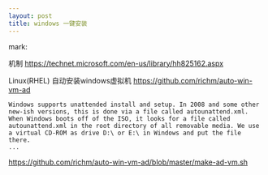 ```yaml
---
layout: post
title: windows 一键安装
---
```


mark:

机制
  https://technet.microsoft.com/en-us/library/hh825162.aspx

Linux(RHEL) 自动安装windows虚拟机
  https://github.com/richm/auto-win-vm-ad
```
Windows supports unattended install and setup. In 2008 and some other new-ish versions, this is done via a file called autounattend.xml. When Windows boots off of the ISO, it looks for a file called autounattend.xml in the root directory of all removable media. We use a virtual CD-ROM as drive D:\ or E:\ in Windows and put the file there.
...
```
  https://github.com/richm/auto-win-vm-ad/blob/master/make-ad-vm.sh

